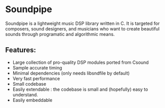Soundpipe
=========

Soundpipe is a lightweight music DSP library written in C. It is targeted for 
composers, sound designers, and musicians who want to create beautiful 
sounds through programatic and algorithmic means. 

Features:
---------

- Large collection of pro-quality DSP modules ported from Csound
- Sample accurate timing
- Minimal dependencies (only needs libsndfile by default)
- Very fast performance
- Small codebase
- Easily extendable : the codebase is small and (hopefully) easy to understand.
- Easily embeddable

